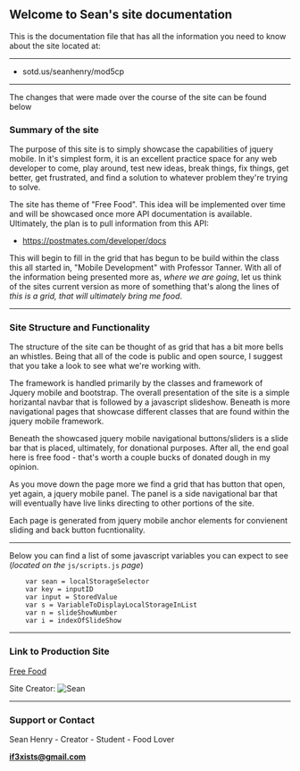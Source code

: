 ## Welcome to Sean's site documentation

This is the documentation file that has all the information you need to know about the site located at:

---

* sotd.us/seanhenry/mod5cp

---

The changes that were made over the course of the site can be found below

### Summary of the site

The purpose of this site is to simply showcase the capabilities of jquery mobile. In it's simplest form, it is an excellent practice space for any web developer to come, play around, test new ideas, break things, fix things, get better, get frustrated, and find a solution to whatever problem they're trying to solve.

The site has theme of "Free Food". This idea will be implemented over time and will be showcased once more API documentation is available. Ultimately, the plan is to pull information from this API: 

* https://postmates.com/developer/docs

This will begin to fill in the grid that has begun to be build within the class this all started in, "Mobile Development" with Professor Tanner. With all of the information being presented more as, *where we are going*, let us think of the sites current version as more of something that's along the lines of *this is a grid, that will ultimately bring me food*.

--- 

### Site Structure and Functionality 

The structure of the site can be thought of as grid that has a bit more bells an whistles. Being that all of the code is public and open source, I suggest that you take a look to see what we're working with. 

The framework is handled primarily by the classes and framework of Jquery mobile and bootstrap. The overall presentation of the site is a simple horizantal navbar that is followed by a javascript slideshow. Beneath is more navigational pages that showcase different classes that are found within the jquery mobile framework. 

Beneath the showcased jquery mobile navigational buttons/sliders is a slide bar that is placed, ultimately, for donational purposes. After all, the end goal here is free food - that's worth a couple bucks of donated dough in my opinion.

As you move down the page more we find a grid that has button that open, yet again, a jquery mobile panel. The panel is a side navigational bar that will eventually have live links directing to other portions of the site.

Each page is generated from jquery mobile anchor elements for convienent sliding and back button fucntionality.

---

Below you can find a list of some javascript variables you can expect to see (*located on the* `js/scripts.js` *page*) 

```
    var sean = localStorageSelector
    var key = inputID
    var input = StoredValue
    var s = VariableToDisplayLocalStorageInList
    var n = slideShowNumber
    var i = indexOfSlideShow

```

--- 

### Link to Production Site

[Free Food](http://sotd.us/seanhenry/mod5cp/)

Site Creator: ![Sean](http://sotd.us/seanhenry/mod2cp/images/seannew.jpg)

--- 


### Support or Contact

Sean Henry - Creator - Student - Food Lover

**if3xists@gmail.com**
